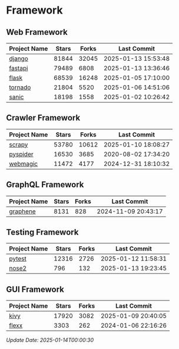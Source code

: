 # Framework

## Web Framework
| Project Name | Stars | Forks | Last Commit |
| ------------ | ----- | ----- | ----------- |
| [django](https://github.com/django/django) | 81844 | 32045 | 2025-01-13 15:53:48 |
| [fastapi](https://github.com/fastapi/fastapi) | 79489 | 6808 | 2025-01-13 13:36:46 |
| [flask](https://github.com/pallets/flask) | 68539 | 16248 | 2025-01-05 17:10:00 |
| [tornado](https://github.com/tornadoweb/tornado) | 21804 | 5520 | 2025-01-06 14:51:06 |
| [sanic](https://github.com/sanic-org/sanic) | 18198 | 1558 | 2025-01-02 10:26:42 |

## Crawler Framework
| Project Name | Stars | Forks | Last Commit |
| ------------ | ----- | ----- | ----------- |
| [scrapy](https://github.com/scrapy/scrapy) | 53780 | 10612 | 2025-01-10 18:08:27 |
| [pyspider](https://github.com/binux/pyspider) | 16530 | 3685 | 2020-08-02 17:34:20 |
| [webmagic](https://github.com/code4craft/webmagic) | 11472 | 4177 | 2024-12-31 18:10:32 |

## GraphQL Framework
| Project Name | Stars | Forks | Last Commit |
| ------------ | ----- | ----- | ----------- |
| [graphene](https://github.com/graphql-python/graphene) | 8131 | 828 | 2024-11-09 20:43:17 |

## Testing Framework
| Project Name | Stars | Forks | Last Commit |
| ------------ | ----- | ----- | ----------- |
| [pytest](https://github.com/pytest-dev/pytest) | 12316 | 2726 | 2025-01-12 11:58:31 |
| [nose2](https://github.com/nose-devs/nose2) | 796 | 132 | 2025-01-13 19:23:45 |

## GUI Framework
| Project Name | Stars | Forks | Last Commit |
| ------------ | ----- | ----- | ----------- |
| [kivy](https://github.com/kivy/kivy) | 17920 | 3082 | 2025-01-09 20:40:05 |
| [flexx](https://github.com/flexxui/flexx) | 3303 | 262 | 2024-01-06 22:16:26 |

*Update Date: 2025-01-14T00:00:30*